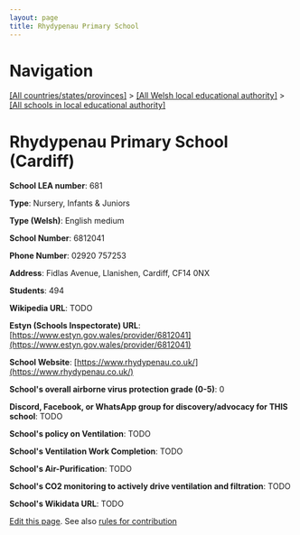 ```yaml
---
layout: page
title: Rhydypenau Primary School
---
```

# Navigation

[[All countries/states/provinces]](../../..) > [[All Welsh local educational authority]](../..) > [[All schools in local educational authority]](..)

# Rhydypenau Primary School (Cardiff)

**School LEA number**: 681

**Type**: Nursery, Infants & Juniors

**Type (Welsh)**: English medium

**School Number**: 6812041

**Phone Number**: 02920 757253

**Address**: Fidlas Avenue, Llanishen, Cardiff, CF14 0NX

**Students**: 494

**Wikipedia URL**: TODO

**Estyn (Schools Inspectorate) URL**: [https://www.estyn.gov.wales/provider/6812041](https://www.estyn.gov.wales/provider/6812041)

**School Website**: [https://www.rhydypenau.co.uk/](https://www.rhydypenau.co.uk/)

**School's overall airborne virus protection grade (0-5)**: 0

**Discord, Facebook, or WhatsApp group for discovery/advocacy for THIS school**: TODO

**School's policy on Ventilation**: TODO

**School's Ventilation Work Completion**: TODO

**School's Air-Purification**: TODO

**School's CO2 monitoring to actively drive ventilation and filtration**: TODO

**School's Wikidata URL**: TODO




[Edit this page](https://github.com/ventilate-schools/Wales/edit/prif/./Cardiff/Rhydypenau_Primary_School.md). See also [rules for contribution](../../../contribution-rules/)